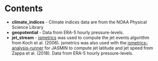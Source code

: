 # Contents

- **climate_indices** - Climate indices data are from the NOAA Physical Science Library
- **geopotential** - Data from ERA-5 hourly pressure-levels.
- **jet_stream** - [jsmetrics](https://github.com/Thomasjkeel/jsmetrics) was used to compute the jet events algorithm from Koch et al. (2006). jsmetrics was also used with the [jsmetrics-analysis-runner](https://github.com/Thomasjkeel/jsmetrics-analysis-runner) for JASMIN to compute jet latitude and jet speed from Zappa et al. (2018). Data from ERA-5 hourly pressure-levels.
